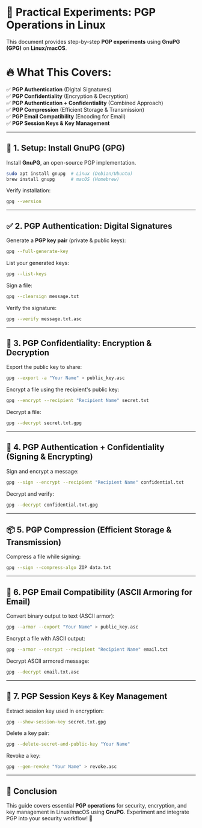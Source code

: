# 🔐 Practical Experiments: PGP Operations in Linux

This document provides step-by-step **PGP experiments** using **GnuPG (GPG)** on **Linux/macOS**.

# 🔥 What This Covers:

✅ **PGP Authentication** (Digital Signatures)  
✅ **PGP Confidentiality** (Encryption & Decryption)  
✅ **PGP Authentication + Confidentiality** (Combined Approach)  
✅ **PGP Compression** (Efficient Storage & Transmission)  
✅ **PGP Email Compatibility** (Encoding for Email)  
✅ **PGP Session Keys & Key Management**  

---

## 📌 **1. Setup: Install GnuPG (GPG)**
Install **GnuPG**, an open-source PGP implementation.

```bash
sudo apt install gnupg  # Linux (Debian/Ubuntu)
brew install gnupg      # macOS (Homebrew)
```

Verify installation:
```bash
gpg --version
```

---

## ✅ **2. PGP Authentication: Digital Signatures**
Generate a **PGP key pair** (private & public keys):
```bash
gpg --full-generate-key
```

List your generated keys:
```bash
gpg --list-keys
```

Sign a file:
```bash
gpg --clearsign message.txt
```

Verify the signature:
```bash
gpg --verify message.txt.asc
```

---

## 🔐 **3. PGP Confidentiality: Encryption & Decryption**
Export the public key to share:
```bash
gpg --export -a "Your Name" > public_key.asc
```

Encrypt a file using the recipient's public key:
```bash
gpg --encrypt --recipient "Recipient Name" secret.txt
```

Decrypt a file:
```bash
gpg --decrypt secret.txt.gpg
```

---

## 🔄 **4. PGP Authentication + Confidentiality (Signing & Encrypting)**
Sign and encrypt a message:
```bash
gpg --sign --encrypt --recipient "Recipient Name" confidential.txt
```

Decrypt and verify:
```bash
gpg --decrypt confidential.txt.gpg
```

---

## 📦 **5. PGP Compression (Efficient Storage & Transmission)**
Compress a file while signing:
```bash
gpg --sign --compress-algo ZIP data.txt
```

---

## 📧 **6. PGP Email Compatibility (ASCII Armoring for Email)**
Convert binary output to text (ASCII armor):
```bash
gpg --armor --export "Your Name" > public_key.asc
```

Encrypt a file with ASCII output:
```bash
gpg --armor --encrypt --recipient "Recipient Name" email.txt
```

Decrypt ASCII armored message:
```bash
gpg --decrypt email.txt.asc
```

---

## 🔑 **7. PGP Session Keys & Key Management**
Extract session key used in encryption:
```bash
gpg --show-session-key secret.txt.gpg
```

Delete a key pair:
```bash
gpg --delete-secret-and-public-key "Your Name"
```

Revoke a key:
```bash
gpg --gen-revoke "Your Name" > revoke.asc
```

---

## 🎯 **Conclusion**
This guide covers essential **PGP operations** for security, encryption, and key management in Linux/macOS using **GnuPG**. Experiment and integrate PGP into your security workflow! 🚀
